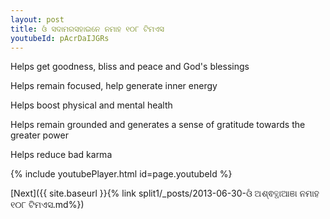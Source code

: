 ```yaml
---
layout: post
title: ଓଁ ସଦାମରସହାଇନେ ନମାହ ୧୦୮ ଟିମଏସ
youtubeId: pAcrDaIJGRs
---
```

 
 
Helps get goodness, bliss and peace and God's blessings
 
Helps remain focused, help generate inner energy 
 
Helps boost physical and mental health 
 
Helps remain grounded and generates a sense of gratitude towards the greater power 
 
Helps reduce bad karma
 
 
 
 


{% include youtubePlayer.html id=page.youtubeId %}
 
[Next]({{ site.baseurl }}{% link  split1/_posts/2013-06-30-ଓଁ ଅଶ୍ଵତ୍ଥାଆଞା ନମାହ ୧୦୮ ଟିମଏସ.md%})
 
